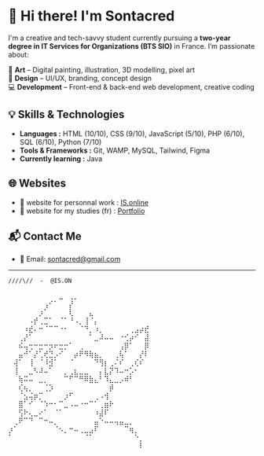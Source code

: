 # 👋 Hi there! I'm Sontacred

I'm a creative and tech-savvy student currently pursuing a **two-year degree in IT Services for Organizations (BTS SIO)** in France. I’m passionate about:

🎨 **Art** – Digital painting, illustration, 3D modelling, pixel art  
🎨 **Design** – UI/UX, branding, concept design  
💻 **Development** – Front-end & back-end web development, creative coding

## 💡 Skills & Technologies

- **Languages :** HTML (10/10), CSS (9/10), JavaScript (5/10), PHP (6/10), SQL (6/10), Python (7/10)
- **Tools & Frameworks :** Git, WAMP, MySQL, Tailwind, Figma  
- **Currently learning :** Java

## 🌐 Websites

- 🔗 website for personnal work : [IS.online](https://sontacred.github.io/IS.online/)
- 🔗 website for my studies (fr) : [Portfolio](https://sontacred.github.io/web-SIO/index.html)

## 📬 Contact Me

- 📧 Email: [sontacred@gmail.com](mailto:your.email@example.com)  

---

`////\//  -  @IS.ON`

⠀⠀⠀⠀⠀⠀⠀⠀⠀⠀⣀⠀⢀⡀⠀⠀⠀⠀⠀⠀⠀⠀⠀⠀⠀⠀⠀⠀
⠀⠀⠀⠀⠀⠀⠀⢠⠊⠁⠀⠀⡜⠀⠀⠀⠀⠀⠀⠀⠀⠀⠀⠀⠀⠀⠀⠀
⠀⠀⠀⠀⠀⠀⡰⠁⠀⠀⠀⠀⢇⠀⠀⠀⣄⠀⠀⠀⠀⠀⠀⠀⠀⠀⠀⠀
⠀⠀⠀⠀⠠⡞⢀⣉⠁⠀⠈⠁⠘⠠⡀⢸⠈⡄⠀⠀⠀⠀⠀⠀⠀⠀⠀⠀
⠀⠀⠀⠰⣞⠄⠒⠈⠉⠉⠐⠂⠀⠀⠈⠙⡀⠰⡀⠀⠀⠀⠀⠀⢀⣠⡴⣞
⠀⠀⢀⡜⠁⠀⠀⠀⠀⠀⠀⠀⠀⠀⠀⠀⠁⣀⠼⠤⠤⠀⠐⢊⡴⠊⠀⣼
⠀⠀⠮⢤⢒⠒⣒⠒⡲⠖⣒⡒⠁⠀⢀⠀⠀⠀⠀⠀⠀⠀⢠⡿⠁⠀⠀⡿
⠀⠀⣤⠚⠁⡜⢁⢞⣙⡠⠊⠀⠀⡴⠟⠻⢷⣦⡀⠀⠀⢀⢧⠁⠀⠀⡜⠇
⠀⢼⠁⠀⢸⠀⠈⠸⣺⠁⠀⠀⠈⠀⠀⠀⠀⠙⢻⡆⢀⠌⠎⠀⢀⢎⠎⠀
⠀⢸⠀⠀⣀⠣⠼⠤⠁⠀⠀⡀⢀⣆⣀⣀⠀⠀⡄⣇⡝⠹⠤⠒⡡⠂⠀⠀
⠀⠀⢷⠭⠤⠀⣀⡀⠀⠀⠀⠉⠋⠉⠛⠿⣷⣄⠃⠹⣄⣀⡠⠾⠃⠀⠀⠀
⠀⠀⢎⢦⡀⠀⠀⢈⡱⠀⠀⠀⠀⠀⠀⠀⠀⠀⠀⠀⡾⠀⠀⠀⠀⠀⠀⠀
⠀⠀⠈⣢⢬⡶⡉⠀⠀⠀⠀⡰⠋⠀⠀⠀⠀⢀⠠⢺⠀⠀⠀⠀⠀⠀⠀⠀
⠀⠀⣿⠁⠊⠀⠈⠱⠒⠂⠉⣀⠠⠤⠐⠒⠉⠁⢀⣶⠗⠀⠀⠀⠀⠀⠀⠀
⠀⠀⢫⠗⢄⣀⠔⠁⠀⠈⠁⠀⠀⠀⠀⠀⠀⠰⣼⠏⠀⠀⠀⠀⠀⠀⠀⠀
⠀⢀⠟⠉⠙⠀⠉⠒⠤⡀⠀⠀⠀⠀⠀⠀⠀⣤⠑⠤⠤⢤⣤⣀⡀⠀⠀⠀
⡰⠁⠀⠀⠀⠀⠀⠀⠀⠈⠢⡀⠒⠤⢀⣀⣠⠏⠀⠀⠀⠀⠀⠉⢶⡀⠀⠀
⠁⠀⠀⠀⠀⠀⠀⠀⠀⠀⠀⠀⠀⠀⠀⠈⠁⠀⠀⠀⠀⠀⠀⠀⠀⠑⡀⠀
⠀⠀⠀⠀⠀⠀⠀⠀⠀⠀⠀⠀⠀⠀⠀⠀⠀⠀⠀⠀⠀⠀⠀⠀⠀⠀⠇⠀
